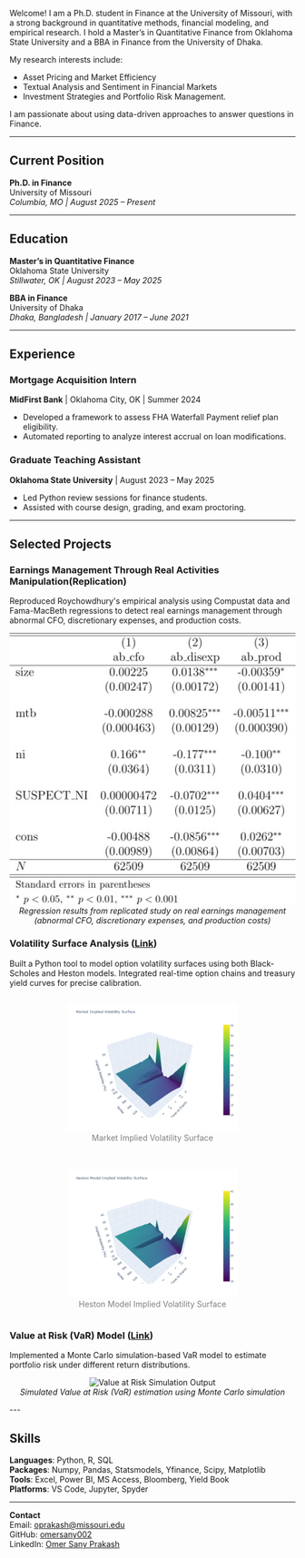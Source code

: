 Welcome! I am a Ph.D. student in Finance at the University of Missouri, with a strong background in quantitative methods, financial modeling, and empirical research. I hold a Master’s in Quantitative Finance from Oklahoma State University and a BBA in Finance from the University of Dhaka.<br>

My research interests include:
- Asset Pricing and Market Efficiency
- Textual Analysis and Sentiment in Financial Markets
- Investment Strategies and Portfolio Risk Management.

I am passionate about using data-driven approaches to answer questions in Finance.

---

## Current Position
**Ph.D. in Finance**  
University of Missouri  
*Columbia, MO | August 2025 – Present*

---

## Education

**Master’s in Quantitative Finance**  
Oklahoma State University  
*Stillwater, OK | August 2023 – May 2025*

**BBA in Finance**  
University of Dhaka  
*Dhaka, Bangladesh | January 2017 – June 2021*

---

## Experience

### Mortgage Acquisition Intern  
**MidFirst Bank** | Oklahoma City, OK | Summer 2024  
- Developed a framework to assess FHA Waterfall Payment relief plan eligibility.
- Automated reporting to analyze interest accrual on loan modifications.

### Graduate Teaching Assistant  
**Oklahoma State University** | August 2023 – May 2025  
- Led Python review sessions for finance students.
- Assisted with course design, grading, and exam proctoring.

---

## Selected Projects

### Earnings Management Through Real Activities Manipulation(Replication)
Reproduced Roychowdhury's empirical analysis using Compustat data and Fama-MacBeth regressions to detect real earnings management through abnormal CFO, discretionary expenses, and production costs.
<p align="center">
  <img src="/images/assets/earnings_management_replication.jpg" alt="Regression Table - Real Earnings Management" width="700">
  <br>
  <em>Regression results from replicated study on real earnings management (abnormal CFO, discretionary expenses, and production costs)</em>
</p>


### Volatility Surface Analysis ([Link](https://github.com/omersany002/VolatilitySurface))
Built a Python tool to model option volatility surfaces using both Black-Scholes and Heston models. Integrated real-time option chains and treasury yield curves for precise calibration.

<!-- Insert images below -->
<div style="display: flex; justify-content: center; gap: 20px; flex-wrap: wrap;">
  <figure style="text-align: center;">
    <img src="/images/assets/market_iv.png" alt="Market Implied Volatility Surface" width="300">
    <figcaption style="font-size: 14px; color: gray;">Market Implied Volatility Surface</figcaption>
  </figure>
  <figure style="text-align: center;">
    <img src="/images/assets/heston_iv.png" alt="Heston Model Implied Volatility Surface" width="300">
    <figcaption style="font-size: 14px; color: gray;">Heston Model Implied Volatility Surface</figcaption>
  </figure>
</div>

### Value at Risk (VaR) Model ([Link](https://github.com/omersany002/VaRModel))
Implemented a Monte Carlo simulation-based VaR model to estimate portfolio risk under different return distributions.
<p align="center">
  <img src="/assets/images/var_model.png" alt="Value at Risk Simulation Output" width="500">
  <br>
  <em>Simulated Value at Risk (VaR) estimation using Monte Carlo simulation</em>
</p>
---

## Skills

**Languages**: Python, R, SQL  
**Packages**: Numpy, Pandas, Statsmodels, Yfinance, Scipy, Matplotlib  
**Tools**: Excel, Power BI, MS Access, Bloomberg, Yield Book  
**Platforms**: VS Code, Jupyter, Spyder

---

**Contact**  
Email: oprakash@missouri.edu<br>
GitHub: [omersany002](https://github.com/omersany002)<br>
LinkedIn: [Omer Sany Prakash](https://www.linkedin.com/in/omer-sany-prakash/)
